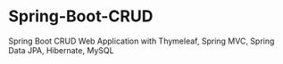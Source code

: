 # Spring-Boot-CRUD
Spring Boot CRUD Web Application with Thymeleaf, Spring MVC, Spring Data JPA, Hibernate, MySQL
